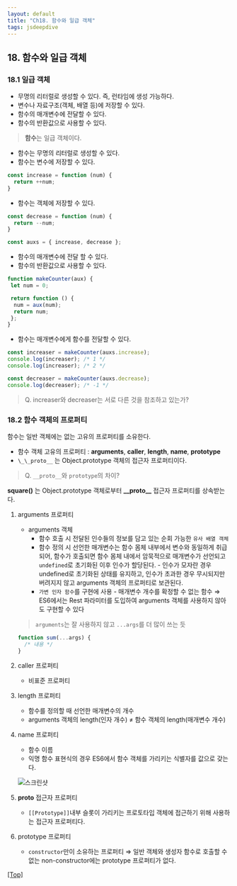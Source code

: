 ```yaml
---
layout: default
title: "Ch18. 함수와 일급 객체"
tags: jsdeepdive
---
```

## 18. 함수와 일급 객체

### 18.1 일급 객체

- 무명의 리터럴로 생성할 수 있다. 즉, 런타임에 생성 가능하다.
- 변수나 자료구조(객체, 배열 등)에 저장할 수 있다.
- 함수의 매개변수에 전달할 수 있다.
- 함수의 반환값으로 사용할 수 있다.

> **함수**는 일급 객체이다.

- 함수는 무명의 리터럴로 생성할 수 있다.
- 함수는 변수에 저장할 수 있다.

```javascript
const increase = function (num) { 
  return ++num;
}
```

- 함수는 객체에 저장할 수 있다.

```javascript
const decrease = function (num) {
  return --num;
}

const auxs = { increase, decrease };
```

- 함수의 매개변수에 전달 할 수 있다.
- 함수의 반환값으로 사용할 수 있다.

```javascript
function makeCounter(aux) {
 let num = 0;

 return function () {
  num = aux(num);
  return num;
 };
}
```

- 함수는 매개변수에게 함수를 전달할 수 있다.

```javascript
const increaser = makeCounter(auxs.increase);
console.log(increaser); /* 1 */
console.log(increaser); /* 2 */

const decreaser = makeCounter(auxs.decrease);
console.log(decreaser); /* -1 */
```

> Q. increaser와 decreaser는 서로 다른 것을 참조하고 있는가?

### 18.2 함수 객체의 프로퍼티

함수는 일반 객체에는 없는 고유의 프로퍼티를 소유한다.

- 함수 객체 고유의 프로퍼티 : **arguments**, **caller**, **length**,  **name**, **prototype**
- `\_\_proto__` 는  Object.prototype 객체의 접근자 프로퍼티이다.

> Q. `__proto__`와 `prototype`의 차이?

**square()** 는 Object.prototype 객체로부터 **\_\_proto__** 접근자 프로퍼티를 상속받는다.

1. arguments 프로퍼티
    - arguments 객체
      - 함수 호출 시 전달된 인수들의 정보를 담고 있는 순회 가능한 `유사 배열 객체`
      - 함수 정의 시 선언한 매개변수는 함수 몸체 내부에서 변수와 동일하게 취급되어, 함수가 호출되면 함수 몸체 내에서 암묵적으로 매개변수가 선언되고 `undefined`로 초기화된 이후 인수가 할당된다. - 인수가 모자란 경우 undefined로 초기화된 상태를 유지하고, 인수가 초과한 경우 무시되지만 버려지지 않고 arguments 객체의 프로퍼티로 보관된다.
      - `가변 인자 함수`를 구현에 사용 - 매개변수 개수를 확정할 수 없는 함수
      ⇒ ES6에서는 Rest 파라미터를 도입하여 arguments 객체를 사용하지 않아도 구현할 수 있다
    > `arguments`는 잘 사용하지 않고 `...args`를 더 많이 쓰는 듯

    ```jsx
    function sum(...args) { 
      /* 내용 */
    }
    ```

2. caller 프로퍼티
    - 비표준 프로퍼티
3. length 프로퍼티
    - 함수를 정의할 때 선언한 매개변수의 개수
    - arguments 객체의 length(인자 개수) ≠ 함수 객체의 length(매개변수 개수)
4. name 프로퍼티
    - 함수 이름
    - 익명 함수 표현식의 경우 ES6에서 함수 객체를 가리키는 식별자를 값으로 갖는다.

    ![스크린샷](https://user-images.githubusercontent.com/59472641/160279283-b35994c6-6247-4fb9-bc9e-d5f31b964070.png)

5. **proto** 접근자 프로퍼티
    - `[[Prototype]]`내부 슬롯이 가리키는 프로토타입 객체에 접근하기 위해 사용하는 접근자 프로퍼티다.
6. prototype 프로퍼티
    - `constructor`만이 소유하는 프로퍼티
    ⇒ 일반 객체와 생성자 함수로 호출할 수 없는 non-constructor에는 prototype 프로퍼티가 없다.

[[Top]](#top)
